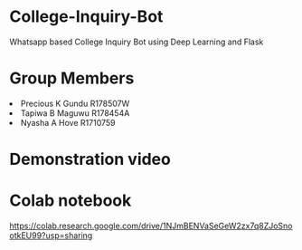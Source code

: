 # College-Inquiry-Bot
Whatsapp based College Inquiry Bot using Deep Learning and Flask

# Group Members
<li> Precious K Gundu R178507W  </li>
<li> Tapiwa B Maguwu R178454A  </li>
<li> Nyasha A Hove R1710759 </li>

# Demonstration video

# Colab notebook
https://colab.research.google.com/drive/1NJmBENVaSeGeW2zx7q8ZJoSnootkEU99?usp=sharing

